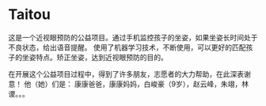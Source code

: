 # Taitou

这是一个近视眼预防的公益项目。通过手机监控孩子的坐姿，如果坐姿长时间处于不良状态，给出语音提醒。
使用了机器学习技术，不断使用，可以更好的匹配孩子的坐姿特点。矫正坐姿，达到近视眼预防的目的。

在开展这个公益项目过程中，得到了许多朋友，志愿者的大力帮助，在此深表谢意！
他（她）们是：
康康爸爸，康康妈妈，白峻豪（9岁），赵云峰，朱翊，林谡。。。
